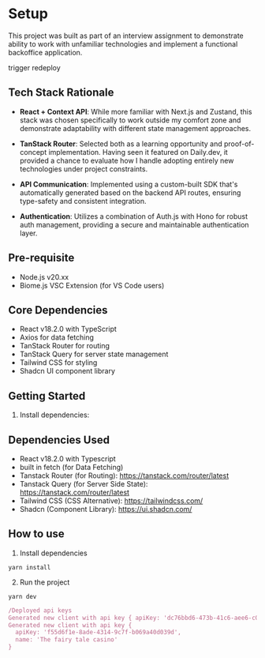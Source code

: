# Setup

This project was built as part of an interview assignment to demonstrate ability to work with unfamiliar technologies and implement a functional backoffice application.

trigger redeploy

## Tech Stack Rationale

- **React + Context API**: While more familiar with Next.js and Zustand, this stack was chosen specifically to work outside my comfort zone and demonstrate adaptability with different state management approaches.

- **TanStack Router**: Selected both as a learning opportunity and proof-of-concept implementation. Having seen it featured on Daily.dev, it provided a chance to evaluate how I handle adopting entirely new technologies under project constraints.

- **API Communication**: Implemented using a custom-built SDK that's automatically generated based on the backend API routes, ensuring type-safety and consistent integration.

- **Authentication**: Utilizes a combination of Auth.js with Hono for robust auth management, providing a secure and maintainable authentication layer.

## Pre-requisite

- Node.js v20.xx
- Biome.js VSC Extension (for VS Code users)

## Core Dependencies

- React v18.2.0 with TypeScript
- Axios for data fetching
- TanStack Router for routing
- TanStack Query for server state management
- Tailwind CSS for styling
- Shadcn UI component library

## Getting Started

1. Install dependencies:

## Dependencies Used

- React v18.2.0 with Typescript
- built in fetch (for Data Fetching)
- Tanstack Router (for Routing): <https://tanstack.com/router/latest>
- Tanstack Query (for Server Side State): <https://tanstack.com/router/latest>
- Tailwind CSS (CSS Alternative): <https://tailwindcss.com/>
- Shadcn (Component Library): <https://ui.shadcn.com/>

## How to use

1. Install dependencies

```
yarn install
```

2. Run the project

```
yarn dev
```


```typescript
/Deployed api keys
Generated new client with api key { apiKey: 'dc76bbd6-473b-41c6-aee6-c0c50380f3db', name: 'Web Client' }
Generated new client with api key {
  apiKey: 'f55d6f1e-8ade-4314-9c7f-b069a40d039d',
  name: 'The fairy tale casino'
}
```
